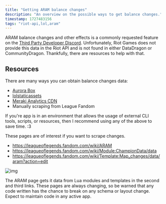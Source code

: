 ```yaml
---
title: "Getting ARAM balance changes"
description: "An overview on the possible ways to get balance changes."
timestamp: 1727483156
tags: "riot-api,lol,aram"
---
```


ARAM balance changes and other effects is a commonly requested feature on the [Third Party Developer Discord](https://discord.gg/riotgamesdevrel). Unfortunately, Riot Games does not provide this data in the Riot API and is not found in either DataDragon or CommunityDragon. Thankfully, there are resources to help with that.

## Resources

There are many ways you can obtain balance changes data:

- [Aurora Box](https://github.com/BlossomiShymae/AuroraBox)
- [lolstaticassets](https://github.com/meraki-analytics/lolstaticdata)
- [Meraki Analytics CDN](http://cdn.merakianalytics.com/riot/lol/resources/latest/en-US/champions.json)
- Manually scraping from League Fandom

If you're app is in an environment that allows the usage of external CLI tools, scripts, or resources, then I recommend using any of the above to save time. :3

These pages are of interest if you want to scrape changes.
- https://leagueoflegends.fandom.com/wiki/ARAM
- https://leagueoflegends.fandom.com/wiki/Module:ChampionData/data
- https://leagueoflegends.fandom.com/wiki/Template:Map_changes/data/aram?action=edit

![img](img/league-fandom-aram.png)

The ARAM page gets it data from Lua modules and templates in the second and third links. These pages are always changing, so be warned that any code written has the chance to break on any schema or layout change. Expect to maintain code in any active app.